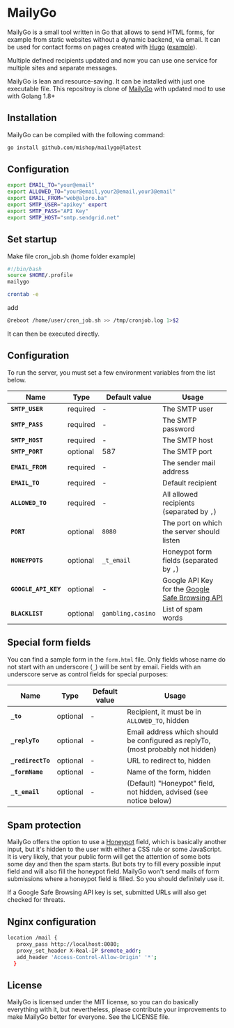 # MailyGo

MailyGo is a small tool written in Go that allows to send HTML forms, for example from static websites without a dynamic backend, via email. It can be used for contact forms on pages created with [Hugo](https://gohugo.io/) ([example](https://www.mercedesfault.com)).

Multiple defined recipients updated and now you can use one service for multiple sites and separate messages.

MailyGo is lean and resource-saving. It can be installed with just one executable file.
This repositroy is clone of [MailyGo](https://git.jlel.se/jlelse/MailyGo) with updated mod to use with Golang 1.8+

## Installation

MailyGo can be compiled with the following command:

```bash
go install github.com/mishop/mailygo@latest
```
## Configuration

```bash
export EMAIL_TO="your@email" 
export ALLOWED_TO="your@email,your2@email,your3@email" 
export EMAIL_FROM="web@alpro.ba" 
export SMTP_USER="apikey" export 
export SMTP_PASS="API Key" 
export SMTP_HOST="smtp.sendgrid.net"
```

## Set startup

Make file cron_job.sh (home folder example)

```bash
#!/bin/bash
source $HOME/.profile
mailygo
```

```bash
crontab -e
```
add
```bash
@reboot /home/user/cron_job.sh >> /tmp/cronjob.log 1>$2
```
It can then be executed directly.

## Configuration

To run the server, you must set a few environment variables from the list below.

| Name | Type | Default value | Usage |
|---|---|---|---|
| **`SMTP_USER`** | required | - | The SMTP user |
| **`SMTP_PASS`** | required | - | The SMTP password |
| **`SMTP_HOST`** | required | - | The SMTP host |
| **`SMTP_PORT`** | optional | 587 | The SMTP port |
| **`EMAIL_FROM`** | required | - | The sender mail address |
| **`EMAIL_TO`** | required | - | Default recipient |
| **`ALLOWED_TO`** | required | - | All allowed recipients (separated by `,`) |
| **`PORT`** | optional | `8080` | The port on which the server should listen |
| **`HONEYPOTS`** | optional | `_t_email` | Honeypot form fields (separated by `,`) |
| **`GOOGLE_API_KEY`** | optional | - | Google API Key for the [Google Safe Browsing API](https://developers.google.com/safe-browsing/v4/) |
| **`BLACKLIST`** | optional | `gambling,casino` | List of spam words |

## Special form fields

You can find a sample form in the `form.html` file. Only fields whose name do not start with an underscore (`_`) will be sent by email. Fields with an underscore serve as control fields for special purposes:

| Name | Type | Default value | Usage |
|---|---|---|---|
| **`_to`** | optional | - | Recipient, it must be in `ALLOWED_TO`, hidden |
| **`_replyTo`** | optional | - | Email address which should be configured as replyTo, (most probably not hidden) |
| **`_redirectTo`** | optional | - | URL to redirect to, hidden |
| **`_formName`** | optional | - | Name of the form, hidden |
| **`_t_email`** | optional | - | (Default) "Honeypot" field, not hidden, advised (see notice below) |

## Spam protection

MailyGo offers the option to use a [Honeypot](https://en.wikipedia.org/wiki/Honeypot\_(computing)) field, which is basically another input, but it's hidden to the user with either a CSS rule or some JavaScript. It is very likely, that your public form will get the attention of some bots some day and then the spam starts. But bots try to fill every possible input field and will also fill the honeypot field. MailyGo won't send mails of form submissions where a honeypot field is filled. So you should definitely use it.

If a Google Safe Browsing API key is set, submitted URLs will also get checked for threats.

## Nginx configuration

```bash
location /mail {
   proxy_pass http://localhost:8080;
   proxy_set_header X-Real-IP $remote_addr;
   add_header 'Access-Control-Allow-Origin' '*';
  }
```

## License

MailyGo is licensed under the MIT license, so you can do basically everything with it, but nevertheless, please contribute your improvements to make MailyGo better for everyone. See the LICENSE file.
